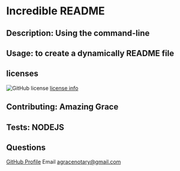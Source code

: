 # Incredible README
## Description: Using the command-line
## Usage: to create a dynamically README file

## licenses
![GitHub license](https://img.shields.io/badge/license-MIT-blue.svg)
[license info](https://choosealicense.com/licenses/)
## Contributing: Amazing Grace
## Tests: NODEJS	
## Questions
[GitHub Profile](https://github.com/iis4u2nv) Email agracenotary@gmail.com